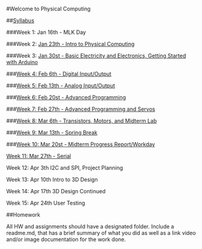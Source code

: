 #Welcome to Physical Computing

##[Syllabus](https://github.com/zevenrodriguez/CIM542-642/blob/master/files/CIM542-642-S17-Physical%20Computing.pdf)

###Week 1: Jan 16th - MLK Day

###Week 2: [Jan 23th - Intro to Physical Computing](https://github.com/zevenrodriguez/CIM542-642/tree/master/week1)

###Week 3: [Jan 30st - Basic Electricity and Electronics, Getting Started with Arduino](https://github.com/zevenrodriguez/CIM542-642/tree/master/week2)

###[Week 4: Feb 6th - Digital Input/Output](https://github.com/zevenrodriguez/CIM542-642/tree/master/week4)

###[Week 5: Feb 13th - Analog Input/Output](https://github.com/zevenrodriguez/CIM542-642/tree/master/week5)

###[Week 6: Feb 20st - Advanced Programming](https://github.com/zevenrodriguez/CIM542-642/tree/master/week6)

###[Week 7: Feb 27th - Advanced Programming and Servos](https://github.com/zevenrodriguez/CIM542-642/tree/master/week7)

###[Week 8: Mar 6th - Transistors, Motors, and Midterm Lab](https://github.com/zevenrodriguez/CIM542-642/tree/master/week8)

###[Week 9: Mar 13th - Spring Break](https://github.com/zevenrodriguez/CIM542-642/tree/master/week9)

###[Week 10: Mar 20st - Midterm Progress Report/Workday](https://github.com/zevenrodriguez/CIM542-642/tree/master/week9)

[Week 11: Mar 27th - Serial]()

Week 12: Apr 3th 
I2C and SPI, Project Planning

Week 13: Apr 10th 
Intro to 3D Design

Week 14: Apr 17th 
3D Design Continued

Week 15: Apr 24th 
User Testing

##Homework

All HW and assignments should have a designated folder. Include a readme.md, that has a brief summary of what you did as well as a link video and/or image documentation for the work done.
